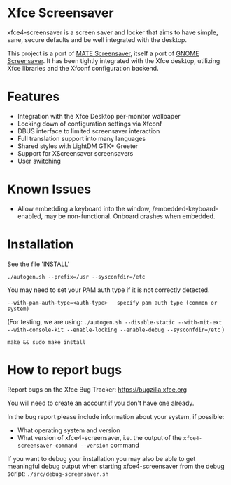Xfce Screensaver
================

xfce4-screensaver is a screen saver and locker that aims to have
simple, sane, secure defaults and be well integrated with the desktop.

This project is a port of [MATE Screensaver](https://github.com/mate-desktop/mate-screensaver),
itself a port of [GNOME Screensaver](https://gitlab.gnome.org/Archive/gnome-screensaver).
It has been tightly integrated with the Xfce desktop, utilizing Xfce
libraries and the Xfconf configuration backend.

Features
========

 - Integration with the Xfce Desktop per-monitor wallpaper
 - Locking down of configuration settings via Xfconf
 - DBUS interface to limited screensaver interaction
 - Full translation support into many languages
 - Shared styles with LightDM GTK+ Greeter
 - Support for XScreensaver screensavers
 - User switching

Known Issues
============

 - Allow embedding a keyboard into the window, /embedded-keyboard-enabled, may be non-functional. Onboard crashes when embedded.

Installation
============

See the file 'INSTALL'

`./autogen.sh --prefix=/usr --sysconfdir=/etc`

You may need to set your PAM auth type if it is not correctly detected.

`--with-pam-auth-type=<auth-type>   specify pam auth type (common or system)`

(For testing, we are using:
 `./autogen.sh --disable-static --with-mit-ext --with-console-kit --enable-locking --enable-debug --sysconfdir=/etc`
)

`make && sudo make install`


How to report bugs
==================

Report bugs on the Xfce Bug Tracker:
    https://bugzilla.xfce.org

You will need to create an account if you don't have one already.

In the bug report please include information about your system, if possible:

 - What operating system and version
 - What version of xfce4-screensaver, i.e. the output of the `xfce4-screensaver-command --version` command

If you want to debug your installation you may also be able to get meaningful debug output when starting xfce4-screensaver from the debug script:
`./src/debug-screensaver.sh`
